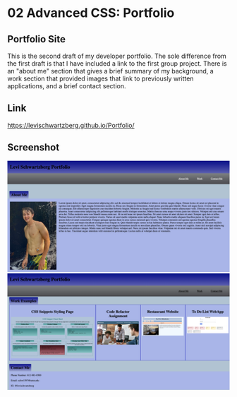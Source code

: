 # 02 Advanced CSS: Portfolio

## Portfolio Site

This is the second draft of my developer portfolio. The sole difference from the first draft is that I have included a link to the first group project. There is an "about me" section that gives a brief summary of my background, a work section that provided images that link to previously written applications, and a brief contact section. 

## Link
https://levischwartzberg.github.io/Portfolio/


## Screenshot
![Alt text](./assets/images/preview1.jpg?raw=true "Preview image of the web page")
![Alt text](./assets/images/preview2.jpg?raw=true "Preview image of the web page")
